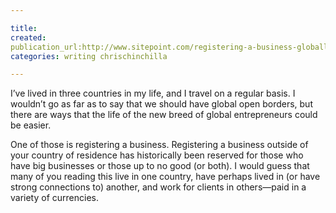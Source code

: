 ```yaml
---

title:
created:
publication_url:http://www.sitepoint.com/registering-a-business-globally-with-estonias-e-residency/
categories: writing chrischinchilla

---
```

I’ve lived in three countries in my life, and I travel on a regular basis. I wouldn’t go as far as to say that we should have global open borders, but there are ways that the life of the new breed of global entrepreneurs could be easier.

One of those is registering a business. Registering a business outside of your country of residence has historically been reserved for those who have big businesses or those up to no good (or both). I would guess that many of you reading this live in one country, have perhaps lived in (or have strong connections to) another, and work for clients in others—paid in a variety of currencies.
